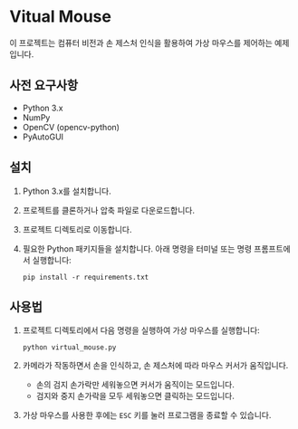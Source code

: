 
# Vitual Mouse

이 프로젝트는 컴퓨터 비전과 손 제스처 인식을 활용하여 가상 마우스를 제어하는 예제입니다.

## 사전 요구사항

- Python 3.x
- NumPy
- OpenCV (opencv-python)
- PyAutoGUI

## 설치

1. Python 3.x를 설치합니다.
2. 프로젝트를 클론하거나 압축 파일로 다운로드합니다.
3. 프로젝트 디렉토리로 이동합니다.

4. 필요한 Python 패키지들을 설치합니다. 아래 명령을 터미널 또는 명령 프롬프트에서 실행합니다:

   ```shell
   pip install -r requirements.txt
   ```

## 사용법

1. 프로젝트 디렉토리에서 다음 명령을 실행하여 가상 마우스를 실행합니다:

   ```shell
   python virtual_mouse.py
   ```

2. 카메라가 작동하면서 손을 인식하고, 손 제스처에 따라 마우스 커서가 움직입니다.
   - 손의 검지 손가락만 세워놓으면 커서가 움직이는 모드입니다.
   - 검지와 중지 손가락을 모두 세워놓으면 클릭하는 모드입니다.

3. 가상 마우스를 사용한 후에는 `ESC` 키를 눌러 프로그램을 종료할 수 있습니다.
